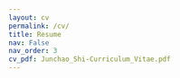 ```yaml
---
layout: cv
permalink: /cv/
title: Resume
nav: False
nav_order: 3
cv_pdf: Junchao_Shi-Curriculum_Vitae.pdf
---
```

